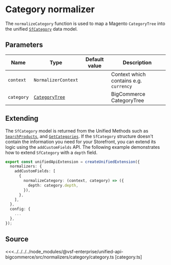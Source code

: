 # Category normalizer

The `normalizeCategory` function is used to map a Magento `CategoryTree` into the unified [`SfCategory`](/reference/unified-data-model.html#sfcategory) data model.

## Parameters

| Name       | Type                                                                                                        | Default value | Description              |
| ---------- | ----------------------------------------------------------------------------------------------------------- | ------------- | ------------------------ |
| `context` | `NormalizerContext`                                                                   |               | Context which contains e.g. `currency` |
| `category` | [`CategoryTree`](https://docs.alokai.com/integrations/bigcommerce/api/bigcommerce-types/CategoryTree) |               | BigCommerce CategoryTree |

## Extending

The `SfCategory` model is returned from the Unified Methods such as [`SearchProducts`](/unified-data-layer/unified-methods/products#searchproducts), and [`GetCategories`](/unified-data-layer/unified-methods/category#getcategories). If the `SfCategory` structure doesn't contain the information you need for your Storefront, you can extend its logic using the `addCustomFields` API. The following example demonstrates how to extend `SfCategory` with a `depth` field.

```ts
export const unifiedApiExtension = createUnifiedExtension({
  normalizers: {
    addCustomFields: [
      {
        normalizeCategory: (context, category) => ({
          depth: category.depth,
        }),
      },
    ],
  },
  config: {
    ...
  },
});
```

## Source

<<<../../../../node_modules/@vsf-enterprise/unified-api-bigcommerce/src/normalizers/category/category.ts [category.ts]
